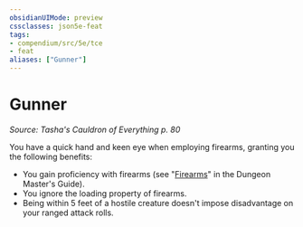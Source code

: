 ```yaml
---
obsidianUIMode: preview
cssclasses: json5e-feat
tags:
- compendium/src/5e/tce
- feat
aliases: ["Gunner"]
---
```

# Gunner
*Source: Tasha's Cauldron of Everything p. 80*  

You have a quick hand and keen eye when employing firearms, granting you the following benefits:

- You gain proficiency with firearms (see "[Firearms](_firearms.md)" in the Dungeon Master's Guide).  
- You ignore the loading property of firearms.  
- Being within 5 feet of a hostile creature doesn't impose disadvantage on your ranged attack rolls.